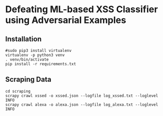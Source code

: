 
# Defeating ML-based XSS Classifier using Adversarial Examples

## Installation 

```
#sudo pip3 install virtualenv
virtualenv -p python3 venv
. venv/bin/activate
pip install -r requirements.txt
```


## Scraping Data

```
cd scraping
scrapy crawl xssed -o xssed.json --logfile log_xssed.txt --loglevel INFO
scrapy crawl alexa -o alexa.json --logfile log_alexa.txt --loglevel INFO
```


